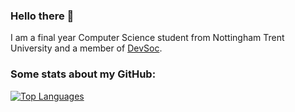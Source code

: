 ### Hello there 👋
I am a final year Computer Science student from Nottingham Trent University and a member of [DevSoc](https://github.com/NTUDevSoc).

### Some stats about my GitHub: 
[![Top Languages](https://github-readme-stats.vercel.app/api/top-langs/?username=bradshawlily&show_icons=true&count_private=true=true&hide_border=true&theme=vision-friendly-dark&langs_count=8&hide=ShaderLab,HLSL,ASP.NET,JavaScript,makefile&layout=compact&custom_title=Top%20Languages)](https://github.com/anuraghazra/github-readme-stats)
<!--
**bradshawlily/bradshawlily** is a ✨ _special_ ✨ repository because its `README.md` (this file) appears on your GitHub profile.

